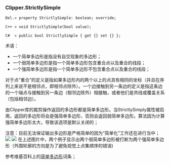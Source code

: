 ### **Clipper.StrictlySimple**

```
Del.» property StrictlySimple: boolean; override;

C++ » void StrictlySimple(bool value);

C#  » public bool StrictlySimple { get {} set {} };
```

术语：
- 一个简单多边形是指没有自交现象的多边形；
- 一个弱简单多边形是指一个简单多边形包含重合点以及重合的线段；
- 一个强简单多边形是指一个简单多边形不包含重合点以及重合的线段；

对于点“重合”的定义是指如果多边形内的两个以上的点具有相同的坐标（并且在序列上来说不是相邻点，即相邻点除外）。一个边接触到另一条边的定义是指这条边的一个端点与接触到另一条边（相邻边除外）相接触，或者他们是共线或覆盖关系（包括相邻边）。

由Clipper库的裁剪操作返回的多边形都是简单多边形。当StrictlySimply属性被启用，返回的多边形将会是强简单多边形，否则会返回弱简单多边形。算法因为计算强简单多边形太大，导致该选项是默认关闭的；

注意：目前无法保证输出多边形是严格简单的因为“简单化”工作还在进行当中；
![](https://downloadflies.com/blog-img/simplify2.png)
![](https://downloadflies.com/blog-img/simplify3.png)
在上述图片中，两个例子显示出两个弱简单多边形被打断为两个强简单多边形（外围轮廓的方向是为了避免视觉上点集顺序的错误)

参考维基百科上的[简单多边形](https://en.wikipedia.org/wiki/Simple_polygon)词条；